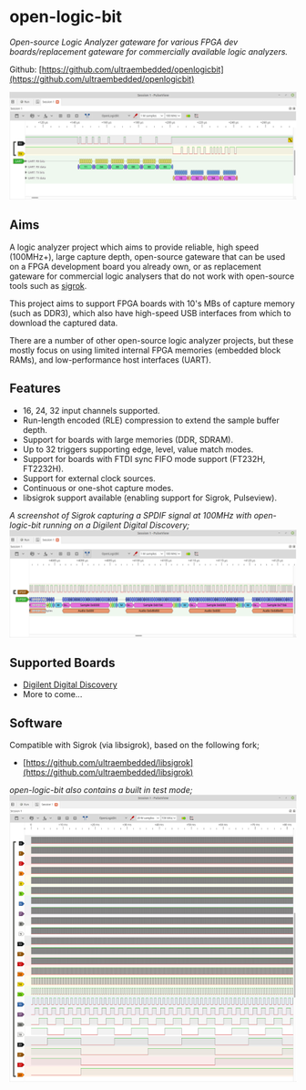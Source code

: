 # open-logic-bit
*Open-source Logic Analyzer gateware for various FPGA dev boards/replacement gateware for commercially available logic analyzers.*

Github: [https://github.com/ultraembedded/openlogicbit](https://github.com/ultraembedded/openlogicbit)

![Demo-uart](docs/pulseview_uart.png)

## Aims
A logic analyzer project which aims to provide reliable, high speed (100MHz+), large capture depth, open-source gateware that can be used on a FPGA development board you already own, or as replacement gateware for commercial logic analysers that do not work with open-source tools such as [sigrok](https://sigrok.org/).

This project aims to support FPGA boards with 10's MBs of capture memory (such as DDR3), which also have high-speed USB interfaces from which to download the captured data.

There are a number of other open-source logic analyzer projects, but these mostly focus on using limited internal FPGA memories (embedded block RAMs), and low-performance host interfaces (UART).

## Features
* 16, 24, 32 input channels supported.
* Run-length encoded (RLE) compression to extend the sample buffer depth.
* Support for boards with large memories (DDR, SDRAM).
* Up to 32 triggers supporting edge, level, value match modes.
* Support for boards with FTDI sync FIFO mode support (FT232H, FT2232H).
* Support for external clock sources.
* Continuous or one-shot capture modes.
* libsigrok support available (enabling support for Sigrok, Pulseview).

*A screenshot of Sigrok capturing a SPDIF signal at 100MHz with open-logic-bit running on a Digilent Digital Discovery;*
![Demo-spdif](docs/pulseview_spdif.png)

## Supported Boards
* [Digilent Digital Discovery](https://reference.digilentinc.com/test-and-measurement/digital-discovery/start)
* More to come...

## Software
Compatible with Sigrok (via libsigrok), based on the following fork;
* [https://github.com/ultraembedded/libsigrok](https://github.com/ultraembedded/libsigrok)

*open-logic-bit also contains a built in test mode;*
![Demo-counter](docs/pulseview_counter.png)
